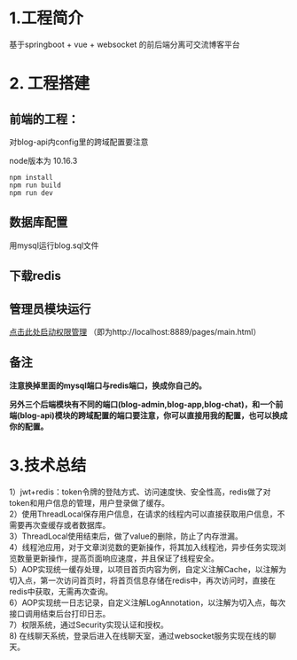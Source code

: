 # 1.工程简介 
基于springboot + vue + websocket 的前后端分离可交流博客平台

# 2. 工程搭建
## 前端的工程：
对blog-api内config里的跨域配置要注意

node版本为 10.16.3

```
npm install
npm run build
npm run dev
```

## 数据库配置
用mysql运行blog.sql文件

## 下载redis

## 管理员模块运行

[点击此处启动权限管理](http://localhost:8889/pages/main.html) （即为http://localhost:8889/pages/main.html）

## 备注

**注意换掉里面的mysql端口与redis端口，换成你自己的。**

**另外三个后端模块有不同的端口(blog-admin,blog-app,blog-chat)，和一个前端(blog-api)模块的跨域配置的端口要注意，你可以直接用我的配置，也可以换成你的配置。**

# 3.技术总结
1）jwt+redis：token令牌的登陆方式、访问速度快、安全性高，redis做了对token和用户信息的管理，用户登录做了缓存。<br>
2）使用ThreadLocal保存用户信息，在请求的线程内可以直接获取用户信息，不需要再次查缓存或者数据库。<br>
3）ThreadLocal使用结束后，做了value的删除，防止了内存泄漏。<br>
4）线程池应用，对于文章浏览数的更新操作，将其加入线程池，异步任务实现浏览数量更新操作，提高页面响应速度，并且保证了线程安全。<br>
5）AOP实现统一缓存处理，以项目首页内容为例，自定义注解Cache，以注解为切入点，第一次访问首页时，将首页信息存储在redis中，再次访问时，直接在redis中获取，无需再次查询。<br>
6）AOP实现统一日志记录，自定义注解LogAnnotation，以注解为切入点，每次接口调用结束后台打印日志。<br>
7）权限系统，通过Security实现认证和授权。<br>
8) 在线聊天系统，登录后进入在线聊天室，通过websocket服务实现在线的聊天。<br>
